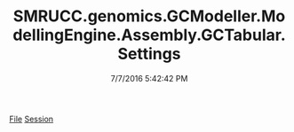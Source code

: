 ﻿---
title: SMRUCC.genomics.GCModeller.ModellingEngine.Assembly.GCTabular.Settings
date: 7/7/2016 5:42:42 PM
---

[File](T-SMRUCC.genomics.GCModeller.ModellingEngine.Assembly.GCTabular.Settings.File.html)
[Session](T-SMRUCC.genomics.GCModeller.ModellingEngine.Assembly.GCTabular.Settings.Session.html)
